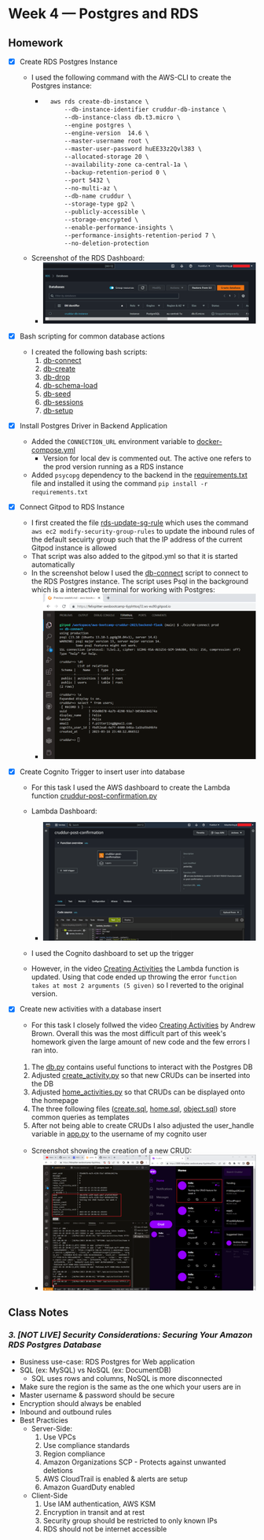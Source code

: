 # Week 4 — Postgres and RDS

## Homework

- [x] Create RDS Postgres Instance
  - I used the following command with the AWS-CLI to create the Postgres instance:
    - ```
        aws rds create-db-instance \
            --db-instance-identifier cruddur-db-instance \
            --db-instance-class db.t3.micro \
            --engine postgres \
            --engine-version  14.6 \
            --master-username root \
            --master-user-password huEE33z2Qvl383 \
            --allocated-storage 20 \
            --availability-zone ca-central-1a \
            --backup-retention-period 0 \
            --port 5432 \
            --no-multi-az \
            --db-name cruddur \
            --storage-type gp2 \
            --publicly-accessible \
            --storage-encrypted \
            --enable-performance-insights \
            --performance-insights-retention-period 7 \
            --no-deletion-protection
      ```       
  - Screenshot of the RDS Dashboard:
    - ![RDS Dashboard](./assets/week4/week4-rds.PNG)

- [x] Bash scripting for common database actions
  - I created the following bash scripts:
    1. [db-connect](./../backend-flask/bin/db-connect)
    2. [db-create](./../backend-flask/bin/db-create)
    3. [db-drop](./../backend-flask/bin/db-drop)
    4. [db-schema-load](./../backend-flask/bin/db-schema-load)
    5. [db-seed](./../backend-flask/bin/db-seed)
    6. [db-sessions](./../backend-flask/bin/db-sessions)
    6. [db-setup](./../backend-flask/bin/db-setup)

- [x] Install Postgres Driver in Backend Application
  - Added the `CONNECTION_URL` environment variable to [docker-compose.yml](./../docker-compose.yml)
    - Version for local dev is commented out. The active one refers to the prod version running as a RDS instance 
  - Added `psycopg` dependency to the backend in the [requirements.txt](./../backend-flask/requirements.txt) file and installed it using the command `pip install -r requirements.txt`

- [x] Connect Gitpod to RDS Instance
  - I first created the file [rds-update-sg-rule](./../backend-flask/bin/rds-update-sg-rule) which uses the command `aws ec2 modify-security-group-rules` to update the inbound rules of the default secuirty group such 
  that the IP address of the current Gitpod instance is allowed
  - That script was also added to the gitpod.yml so that it is started automatically
  - In the screenshot below I used the [db-connect](./../backend-flask/bin/db-connect) script to connect to the RDS Postgres instance. The script uses Psql in the background which is a interactive terminal for working with Postgres:
    - ![db-connect prod](./assets/week4/week4-db-connect.PNG)

- [x] Create Cognito Trigger to insert user into database
  - For this task I used the AWS dashboard to create the Lambda function [cruddur-post-confirmation.py](./../aws/lambdas/cruddur-post-confirmation.py)

  - Lambda Dashboard:
    - ![Lambda Dashboard](./assets/week4/week4-lambda.PNG) 

  - I used the Cognito dashboard to set up the trigger

  - However, in the video [Creating Activities](https://www.youtube.com/watch?v=fTksxEQExL4) the Lambda function is updated. Using that code ended up throwing the error `function takes at most 2 arguments (5 given)` so I reverted to the original version. 

- [x] Create new activities with a database insert
  - For this task I closely follwed the video [Creating Activities](https://www.youtube.com/watch?v=fTksxEQExL4) by Andrew Brown. Overall this was the most difficult part of this week's homework given the large amount of new code and the few errors I ran into.

  <br />

  1. The [db.py](./../backend-flask/lib/db.py) contains useful functions to interact with the Postgres DB
  2. Adjusted [create_activity.py](./../backend-flask/services/create_activity.py) so that new CRUDs can be inserted into the DB
  3. Adjusted [home_activities.py](./../backend-flask/services/home_activities.py) so that CRUDs can be displayed onto the homepage
  4. The three following files ([create.sql](./../backend-flask/db/sql/activities/create.sql), [home.sql](./../backend-flask/db/sql/activities/home.sql), [object.sql](./../backend-flask/db/sql/activities/object.sql)) store common queries as templates 
  5. After not being able to create CRUDs I also adjusted the user_handle variable in [app.py](./../backend-flask/app.py) to the username of my cognito user

  <br />

  - Screenshot showing the creation of a new CRUD:
    - ![creating a new CRUD](./assets/week4/week4-crud.PNG)


## Class Notes

### _3. [NOT LIVE] Security Considerations: Securing Your Amazon RDS Postgres Database_

  - Business use-case: RDS Postgres for Web application
  - SQL (ex: MySQL) vs NoSQL (ex: DocumentDB)
    - SQL uses rows and columns, NoSQL is more disconnected
  - Make sure the region is the same as the one which your users are in
  - Master username & password should be secure
  - Encryption should always be enabled 
  - Inbound and outbound rules
  - Best Practicies
    - Server-Side:
      1. Use VPCs
      2. Use compliance standards
      3. Region compliance
      4. Amazon Organizations SCP - Protects against unwanted deletions
      5. AWS CloudTrail is enabled & alerts are setup
      6. Amazon GuardDuty enabled
    - Client-Side
      1. Use IAM authentication, AWS KSM
      2. Encryption in transit and at rest
      3. Security group should be restricted to only known IPs
      4. RDS should not be internet accessible
  
  